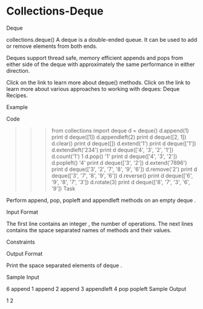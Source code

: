 # Collections-Deque
Deque

collections.deque()
A deque is a double-ended queue. It can be used to add or remove elements from both ends.

Deques support thread safe, memory efficient appends and pops from either side of the deque with approximately the same  performance in either direction.

Click on the link to learn more about deque() methods.
Click on the link to learn more about various approaches to working with deques: Deque Recipes.

Example

Code

>>> from collections import deque
>>> d = deque()
>>> d.append(1)
>>> print d
deque([1])
>>> d.appendleft(2)
>>> print d
deque([2, 1])
>>> d.clear()
>>> print d
deque([])
>>> d.extend('1')
>>> print d
deque(['1'])
>>> d.extendleft('234')
>>> print d
deque(['4', '3', '2', '1'])
>>> d.count('1')
1
>>> d.pop()
'1'
>>> print d
deque(['4', '3', '2'])
>>> d.popleft()
'4'
>>> print d
deque(['3', '2'])
>>> d.extend('7896')
>>> print d
deque(['3', '2', '7', '8', '9', '6'])
>>> d.remove('2')
>>> print d
deque(['3', '7', '8', '9', '6'])
>>> d.reverse()
>>> print d
deque(['6', '9', '8', '7', '3'])
>>> d.rotate(3)
>>> print d
deque(['8', '7', '3', '6', '9'])
Task

Perform append, pop, popleft and appendleft methods on an empty deque .

Input Format

The first line contains an integer , the number of operations.
The next  lines contains the space separated names of methods and their values.

Constraints


Output Format

Print the space separated elements of deque .

Sample Input

6
append 1
append 2
append 3
appendleft 4
pop
popleft
Sample Output

1 2
